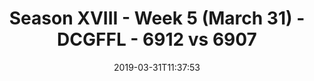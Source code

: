 ---
title: Season XVIII - Week 5 (March 31) - DCGFFL - 6912 vs 6907
teams_score:
- team: 6912
  score:
- team: 6907
  score: 40
mvp: JC Adams (Purple), Bill Cammas (Teal)
game-ball: ''
sportsperson: ''
season: 16
week: 5
date: '2019-03-31T11:37:53'
pageid: season-xviii-week-5-april-1-6912-vs-6907
---